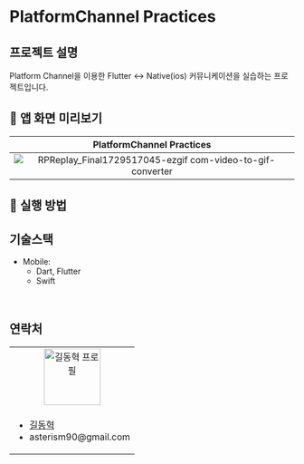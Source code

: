 # PlatformChannel Practices

## 프로젝트 설명

Platform Channel을 이용한 Flutter <-> Native(ios) 커뮤니케이션을 실습하는 프로젝트입니다.

## 🎨 앱 화면 미리보기
|                                                           PlatformChannel Practices                                                           |
|:---------------------------------------------------------------------------------------------------------------------------------------------:|
| ![RPReplay_Final1729517045-ezgif com-video-to-gif-converter](https://github.com/user-attachments/assets/ddc6aac6-0b0b-4542-9087-82fe57519eda) |

## 🚀 실행 방법


## 기술스택

- Mobile:
    - Dart, Flutter
    - Swift

<br>

## 연락처

<table>
  <tr>
    <td align="center">
      <a href="https://github.com/donghyukkil">
        <img src="https://avatars.githubusercontent.com/u/124029691?v=4" alt="길동혁 프로필" width="100px" height="100px" />
      </a>
    </td>
  </tr>
  <tr>
    <td>
      <ul>
        <li><a href="https://github.com/donghyukkil">길동혁</a></li>
		    <li>asterism90@gmail.com</li>
	    </ul>
    </td>
  </tr>
</table>





